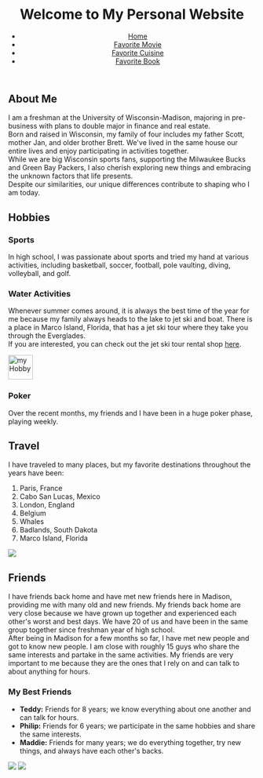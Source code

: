 <!DOCTYPE html>
<html lang="en">

<head>
    <meta charset="UTF-8">
    <meta name="viewport" content="width=device-width, initial-scale=1.0">
    <link rel="stylesheet" href="styles.css">
    <title>My Personal Website</title>
</head>

<body>
    <header>
        <h1>Welcome to My Personal Website</h1>
        <nav>
            <ul>
                <li><a href="index.html">Home</a></li>
                <li><a href="hobbies.html">Favorite Movie</a></li>
                <li><a href="travel.html">Favorite Cuisine</a></li>
                <li><a href="friends.html">Favorite Book</a></li>
            </ul>
        </nav>
    </header>
    <section>
        <h2>About Me</h2>
        <p>
            I am a freshman at the University of Wisconsin-Madison, majoring in pre-business with plans to double major
            in finance and real estate.
            <br>
            Born and raised in Wisconsin, my family of four includes my father Scott, mother Jan, and older brother
            Brett.
            We've lived in the same house our entire lives and enjoy participating in activities together.
            <br>
            While we are big Wisconsin sports fans, supporting the Milwaukee Bucks and Green Bay Packers, I also
            cherish exploring new things and embracing the unknown factors that life presents.
            <br>
            Despite our similarities, our unique differences contribute to shaping who I am today.
        </p>
    </section>
    <section>
        <h2>Hobbies</h2>
        <h3>Sports</h3>
        <p>
            In high school, I was passionate about sports and tried my hand at various activities, including basketball,
            soccer, football, pole vaulting, diving, volleyball, and golf.
        </p>
        <h3>Water Activities</h3>
        <p>
            Whenever summer comes around, it is always the best time of the year for me because my family always heads
            to the lake to jet ski and boat. There is a place in Marco Island, Florida, that has a jet ski tour where
            they take you through the Everglades.
            <br>
            If you are interested, you can check out the jet ski tour rental shop <a href="https://www.evergladesjetskitours.com/"
                target="_blank" rel="noopener">here</a>.
        </p>
        <img alt="myHobby" src="jetskiHobby.jpeg" height="50" width="50"/>
        </p>
        <h3>Poker</h3>
        <p>
            Over the recent months, my friends and I have been in a huge poker phase, playing weekly.
        </p>
    </section>
    <section>
        <h2>Travel</h2>
        <p>
            I have traveled to many places, but my favorite destinations throughout the years have been:
        </p>
        <ol>
            <li>Paris, France</li>
            <li>Cabo San Lucas, Mexico</li>
            <li>London, England</li>
            <li>Belgium</li>
            <li>Whales</li>
            <li>Badlands, South Dakota</li>
            <li>Marco Island, Florida</li>
        </ol>
    <img src=”IMG_4242.HEIC”>
    </section>
    <section>
        <h2>Friends</h2>
        <p>
            I have friends back home and have met new friends here in Madison, providing me with many old and new
            friends. My friends back home are very close because we have grown up together and experienced each
            other's worst and best days. We have 20 of us and have been in the same group together since freshman
            year of high school.
            <br>
            After being in Madison for a few months so far, I have met new people and got to know new people. I am
            close with roughly 15 guys who share the same interests and partake in the same activities. My friends are
            very important to me because they are the ones that I rely on and can talk to about anything for hours.
        </p>
        <h3>My Best Friends</h3>
        <ul>
            <li>
                <strong>Teddy:</strong> Friends for 8 years; we know everything about one another and can talk for
                hours.
            </li>
            <li>
                <strong>Philip:</strong> Friends for 6 years; we participate in the same hobbies and share the same
                interests.
            </li>
            <li>
                <strong>Maddie:</strong> Friends for many years; we do everything together, try new things, and always
                have each other's backs.
            </li>
        </ul>
    </section>
</div>
<img class="rectangle-7-eNx" src="/api/prod-us-east-2-first-cluster/projects/34rqrUW..." id="11:220"/>
<img class="rectangle-8-As6" src="/api/prod-us-east-2-first-cluster/projects/34rqrUW..." id="11:221"/>
</div>
</div>
